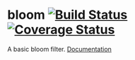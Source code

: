 bloom [![Build Status](https://travis-ci.org/MartinNowak/bloom.svg?branch=master)](https://travis-ci.org/MartinNowak/bloom) [![Coverage Status](https://img.shields.io/coveralls/MartinNowak/bloom.svg)](https://coveralls.io/r/MartinNowak/bloom?branch=master)
=====

A basic bloom filter. [Documentation](https://MartinNowak.github.io/bloom)
